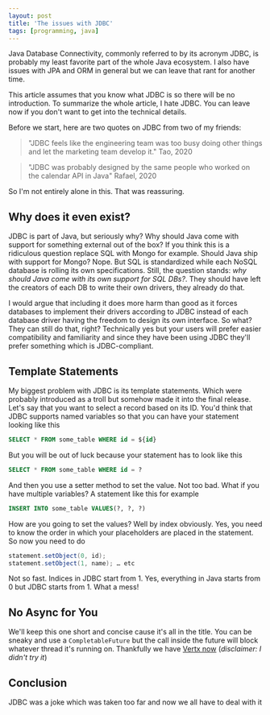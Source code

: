 ```yaml
---
layout: post
title: 'The issues with JDBC'
tags: [programming, java]
---
```


Java Database Connectivity, commonly referred to by its acronym JDBC, is probably
my least favorite part of the whole Java ecosystem. I also have issues with JPA
and ORM in general but we can leave that rant for another time.

This article assumes that you know what JDBC is so there will be no introduction.
To summarize the whole article, I hate JDBC. You can leave now if you don't want
to get into the technical details.

Before we start, here are two quotes on JDBC from two of my friends:
> "JDBC feels like the engineering team was too busy doing other things and let
the marketing team develop it." Tao, 2020

> "JDBC was probably designed by the same people who worked on the calendar API
in Java" Rafael, 2020

So I'm not entirely alone in this. That was reassuring.

## Why does it even exist?
JDBC is part of Java, but seriously why? Why should Java come with support for
something external out of the box? If you think this is a ridiculous question
replace SQL with Mongo for example. Should Java ship with support for Mongo? Nope.
But SQL is standardized while each NoSQL database is rolling its own
specifications. Still, the question stands: *why should Java come with its own
support for SQL DBs?*. They should have left the creators of each DB to write
their own drivers, they already do that.

I would argue that including it does more harm than good as it forces databases to
implement their drivers according to JDBC instead of each database driver having
the freedom to design its own interface. So what? They can still do that, right?
Technically yes but your users will prefer easier compatibility and familiarity and
since they have been using JDBC they'll prefer something which is JDBC-compliant.

## Template Statements
My biggest problem with JDBC is its template statements. Which were probably
introduced as a troll but somehow made it into the final release. Let's say that
you want to select a record based on its ID. You'd think that JDBC supports named
variables so that you can have your statement looking like this

```sql
SELECT * FROM some_table WHERE id = ${id}
```

But you will be out of luck because your statement has to look like this

```sql
SELECT * FROM some_table WHERE id = ?
```

And then you use a setter method to set the value. Not too bad. What if you have
multiple variables? A statement like this for example

```sql
INSERT INTO some_table VALUES(?, ?, ?)
```

How are you going to set the values? Well by index obviously. Yes, you need to know
the order in which your placeholders are placed in the statement. So now you need
to do

```java
statement.setObject(0, id);
statement.setObject(1, name); … etc
```

Not so fast. Indices in JDBC start from 1. Yes, everything in Java starts from 0
but JDBC starts from 1. What a mess!

## No Async for You
We'll keep this one short and concise cause it's all in the title. You can be
sneaky and use a `CompletableFuture` but the call inside the future will block
whatever thread it's running on. Thankfully we have [Vertx now](https://vertx.io/blog/using-the-asynchronous-sql-client/) (*disclaimer: I didn't try it*)

## Conclusion
JDBC was a joke which was taken too far and now we all have to deal with it
